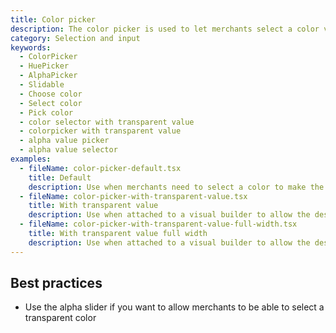 ```yaml
---
title: Color picker
description: The color picker is used to let merchants select a color visually. For example, merchants use the color picker to customize the accent color of the email templates for their shop.
category: Selection and input
keywords:
  - ColorPicker
  - HuePicker
  - AlphaPicker
  - Slidable
  - Choose color
  - Select color
  - Pick color
  - color selector with transparent value
  - colorpicker with transparent value
  - alpha value picker
  - alpha value selector
examples:
  - fileName: color-picker-default.tsx
    title: Default
    description: Use when merchants need to select a color to make the selection a visual task rather than a technical one.
  - fileName: color-picker-with-transparent-value.tsx
    title: With transparent value
    description: Use when attached to a visual builder to allow the designated object to have a transparent background that allows underlying objects to show through.
  - fileName: color-picker-with-transparent-value-full-width.tsx
    title: With transparent value full width
    description: Use when attached to a visual builder to allow the designated object to have a transparent background that allows underlying objects to show through.
---
```


## Best practices

- Use the alpha slider if you want to allow merchants to be able to select a transparent color
